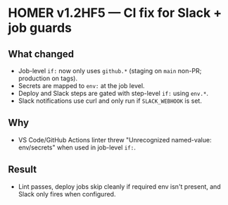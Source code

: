 # HOMER v1.2HF5 — CI fix for Slack + job guards

## What changed

- Job-level `if:` now only uses `github.*` (staging on `main` non-PR; production on tags).
- Secrets are mapped to `env:` at the job level.
- Deploy and Slack steps are gated with step-level `if:` using `env.*`.
- Slack notifications use curl and only run if `SLACK_WEBHOOK` is set.

## Why

- VS Code/GitHub Actions linter threw "Unrecognized named-value: env/secrets" when used in job-level `if:`.

## Result

- Lint passes, deploy jobs skip cleanly if required env isn't present, and Slack only fires when configured.